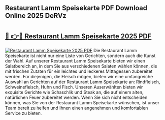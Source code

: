 ## Restaurant Lamm Speisekarte PDF Download Online 2025 DeRVz

# <h2><a href="http://gcbo6ul.nevu.top/?p=Restaurant+Lamm+Speisekarte">🔗 👉🔴 Restaurant Lamm Speisekarte 2025 PDF</a></h2>

[![Restaurant Lamm Speisekarte 2025 PDF](https://i.imgur.com/dBaPXMq.png)](http://gcbo6ul.nevu.top/?p=Restaurant+Lamm+Speisekarte)
Die Restaurant Lamm Speisekarte ist nicht nur eine Liste von Gerichten, sondern auch die Kunst der Wahl. Auf unserer Restaurant Lamm Speisekarte bieten wir einen Salatbereich an, in dem Sie aus verschiedenen Salaten wählen können, die mit frischen Zutaten für ein leichtes und leckeres Mittagessen zubereitet werden. Für diejenigen, die Fleisch mögen, bieten wir eine umfangreiche Auswahl an Gerichten auf der Restaurant Lamm Speisekarte an: Rindfleisch, Schweinefleisch, Huhn und Fisch. Unseren Auserwählten bieten wir exquisite Gerichte wie Schaschlik und Steak an, die auf einem alten, natürlichen Feuer zubereitet werden. Wenn Sie sich nicht entscheiden können, was Sie von der Restaurant Lamm Speisekarte wünschen, ist unser Team bereit zu helfen und Ihnen einen angenehmen und komfortablen Service zu bieten.
